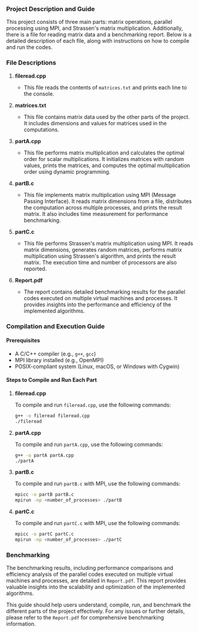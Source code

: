 ### Project Description and Guide

This project consists of three main parts: matrix operations, parallel processing using MPI, and Strassen's matrix multiplication. Additionally, there is a file for reading matrix data and a benchmarking report. Below is a detailed description of each file, along with instructions on how to compile and run the codes.

### File Descriptions

1. **fileread.cpp**
   - This file reads the contents of `matrices.txt` and prints each line to the console.

2. **matrices.txt**
   - This file contains matrix data used by the other parts of the project. It includes dimensions and values for matrices used in the computations.

3. **partA.cpp**
   - This file performs matrix multiplication and calculates the optimal order for scalar multiplications. It initializes matrices with random values, prints the matrices, and computes the optimal multiplication order using dynamic programming.

4. **partB.c**
   - This file implements matrix multiplication using MPI (Message Passing Interface). It reads matrix dimensions from a file, distributes the computation across multiple processes, and prints the result matrix. It also includes time measurement for performance benchmarking.

5. **partC.c**
   - This file performs Strassen's matrix multiplication using MPI. It reads matrix dimensions, generates random matrices, performs matrix multiplication using Strassen's algorithm, and prints the result matrix. The execution time and number of processors are also reported.

6. **Report.pdf**
   - The report contains detailed benchmarking results for the parallel codes executed on multiple virtual machines and processes. It provides insights into the performance and efficiency of the implemented algorithms.

### Compilation and Execution Guide

#### Prerequisites

- A C/C++ compiler (e.g., `g++`, `gcc`)
- MPI library installed (e.g., OpenMPI)
- POSIX-compliant system (Linux, macOS, or Windows with Cygwin)

#### Steps to Compile and Run Each Part

1. **fileread.cpp**

   To compile and run `fileread.cpp`, use the following commands:

   ```sh
   g++ -o fileread fileread.cpp
   ./fileread
   ```

2. **partA.cpp**

   To compile and run `partA.cpp`, use the following commands:

   ```sh
   g++ -o partA partA.cpp
   ./partA
   ```

3. **partB.c**

   To compile and run `partB.c` with MPI, use the following commands:

   ```sh
   mpicc -o partB partB.c
   mpirun -np <number_of_processes> ./partB
   ```

4. **partC.c**

   To compile and run `partC.c` with MPI, use the following commands:

   ```sh
   mpicc -o partC partC.c
   mpirun -np <number_of_processes> ./partC
   ```

### Benchmarking

The benchmarking results, including performance comparisons and efficiency analysis of the parallel codes executed on multiple virtual machines and processes, are detailed in `Report.pdf`. This report provides valuable insights into the scalability and optimization of the implemented algorithms.

This guide should help users understand, compile, run, and benchmark the different parts of the project effectively. For any issues or further details, please refer to the `Report.pdf` for comprehensive benchmarking information.
